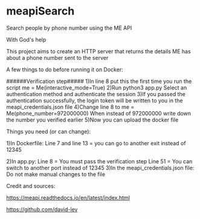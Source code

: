 # meapiSearch
Search people by phone number using the ME API

With God's help

This project aims to create an HTTP server that returns the details ME has about a phone number sent to the server

A few things to do before running it on Docker:

######Verification step##### 
1)In line 8 put this the first time you run the script
me = Me(interactive_mode=True)
2)Run python3 app.py
Select an authentication method and authenticate the session
3)If you passed the authentication successfully, the login token will be written to you in the meapi_credentials.json file
4)Change line 8 to
me = Me(phone_number=972000000)
When instead of 972000000 write down the number you verified earlier
5)Now you can upload the docker file


Things you need (or can change):

1)In Dockerfile:
Line 7 and line 13 = you can go to another exit instead of 12345

2)In app.py:
Line 8 = You must pass the verification step
Line 51 = You can switch to another port instead of 12345
3)In the meapi_credentials.json file:
Do not make manual changes to the file


Credit and sources:

https://meapi.readthedocs.io/en/latest/index.html

https://github.com/david-lev